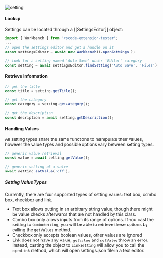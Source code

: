 ![setting](https://user-images.githubusercontent.com/4181232/62535346-76668900-b84b-11e9-8aa3-a07f25e1e37e.png)

#### Lookup
Settings can be located through a [[SettingsEditor]] object:
```typescript
import { Workbench } from 'vscode-extension-tester';
...
// open the settings editor and get a handle on it
const settingsEditor = await new Workbench().openSettings();

// look for a setting named 'Auto Save' under 'Editor' category
const setting = await settingsEditor.findSetting('Auto Save', 'Files');
```

#### Retrieve Information
```typescript
// get the title
const title = setting.getTitle();

// get the category
const category = setting.getCategory();

// get the description
const decription = await setting.getDescription();
```

#### Handling Values
All setting types share the same functions to manipulate their values, however the value types and possible options vary between setting types.
```typescript
// generic value retrieval
const value = await setting.getValue();

// generic setting of a value
await setting.setValue('off');
```

##### Setting Value Types
Currently, there are four supported types of setting values: text box, combo box, checkbox and link.
 - Text box allows putting in an arbitrary string value, though there might be value checks afterwards that are not handled by this class.
 - Combo box only allows inputs from its range of options. If you cast the setting to `ComboSetting`, you will be able to retrieve these options by calling the `getValues` method.
 - Checkbox only accepts boolean values, other values are ignored
 - Link does not have any value, `getValue` and `setValue` throw an error. Instead, casting the object to `LinkSetting` will allow you to call the `openLink` method, which will open settings.json file in a text editor.